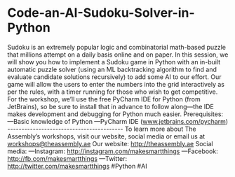 # Code-an-AI-Sudoku-Solver-in-Python
Sudoku is an extremely popular logic and combinatorial math-based puzzle that millions attempt on a daily basis online and on paper. In this session, we will show you how to implement a Sudoku game in Python with an in-built automatic puzzle solver (using an ML backtracking algorithm to find and evaluate candidate solutions recursively) to add some AI to our effort. Our game will allow the users to enter the numbers into the grid interactively as per the rules, with a timer running for those who wish to get competitive.  For the workshop, we’ll use the free PyCharm IDE for Python (from JetBrains), so be sure to install that in advance to follow along—the IDE makes development and debugging for Python much easier.  Prerequisites: —Basic knowledge of Python —PyCharm IDE (www.jetbrains.com/pycharm)  -----------------------------------------  To learn more about The Assembly’s workshops, visit our website, social media or email us at workshops@theassembly.ae  Our website: http://theassembly.ae Social media: —Instagram: http://instagram.com/makesmartthings —Facebook: http://fb.com/makesmartthings —Twitter: http://twitter.com/makesmartthings  #Python #AI

